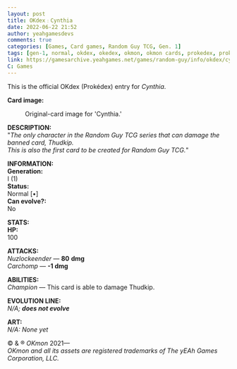```yaml
---
layout: post
title: OKdex﹕Cynthia
date: 2022-06-22 21:52
author: yeahgamesdevs
comments: true
categories: [Games, Card games, Random Guy TCG, Gen. 1]
tags: [gen-1, normal, okdex, okedex, okmon, okmon cards, prokedex, prokdex]
link: https://gamesarchive.yeahgames.net/games/random-guy/info/okdex/cynthia
C: Games
---
```

<!-- wp:paragraph -->
<p>This is the official OKdex (Prokédex) entry for <em>Cynthia</em>.</p>
<!-- /wp:paragraph -->

<!-- wp:paragraph -->
<p><strong>Card image:</strong></p>
<!-- /wp:paragraph -->

<!-- wp:image {"id":607,"sizeSlug":"large","linkDestination":"none"} -->
<figure class="wp-block-image size-large"><img src="https://yeaharchives.files.wordpress.com/2022/06/image-13.png?w=421" alt="" class="wp-image-607" /><figcaption>Original-card image for 'Cynthia.'</figcaption></figure>
<!-- /wp:image -->

<!-- wp:paragraph -->
<p><strong>DESCRIPTION:</strong><br>"<em>The only character in the Random Guy TCG series that can damage the banned card, Thudkip.</em><br><em>This is also the first card to be created for Random Guy TCG.</em>"</p>
<!-- /wp:paragraph -->

<!-- wp:paragraph -->
<p><strong>INFORMATION:</strong><br><strong>Generation:</strong><br>I (1)<br><strong>Status:</strong><br>Normal [•]<br><strong>Can evolve?:</strong><br>No</p>
<!-- /wp:paragraph -->

<!-- wp:paragraph -->
<p><strong>STATS:</strong><br><strong>HP:</strong><br>100</p>
<!-- /wp:paragraph -->

<!-- wp:paragraph -->
<p><strong>ATTACKS:</strong><br><em>Nuzlockeender</em> — <strong>80</strong> <strong>dmg</strong><br><em>Carchomp</em> — <strong>-1 dmg</strong></p>
<!-- /wp:paragraph -->

<!-- wp:paragraph -->
<p><strong>ABILITIES:</strong><br><em>Champion </em>— This card is able to damage Thudkip.</p>
<!-- /wp:paragraph -->

<!-- wp:paragraph -->
<p><strong>EVOLUTION LINE:</strong><br><em>N/A; <strong>does not evolve</strong></em></p>
<!-- /wp:paragraph -->

<!-- wp:paragraph -->
<p><strong>ART:</strong><br><em>N/A: None yet</em></p>
<!-- /wp:paragraph -->

<!-- wp:paragraph -->
<p>© &amp; ® <em>OKmon</em> 2021—<br><em>OKmon and all its assets are registered trademarks of The yEAh Games</em> <em>Corporation, LLC.</em></p>
<!-- /wp:paragraph -->
